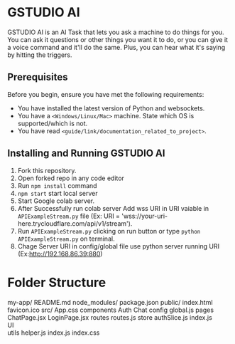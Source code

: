 # GSTUDIO AI

GSTUDIO AI is an AI Task that lets you ask a machine to do things for you. You can ask it questions or other things you want it to do, or you can give it a voice command and it'll do the same. Plus, you can hear what it's saying by hitting the triggers.

## Prerequisites

Before you begin, ensure you have met the following requirements:

<!--- These are just example requirements. Add, duplicate or remove as required --->

- You have installed the latest version of Python and websockets.
- You have a `<Windows/Linux/Mac>` machine. State which OS is supported/which is not.
- You have read `<guide/link/documentation_related_to_project>`.

## Installing and Running GSTUDIO AI

1. Fork this repository.
2. Open forked repo in any code editor
3. Run `npm install` command
4. `npm start` start local server
5. Start Google colab server.
6. After Successfully run colab server Add wss URI in URI vaiable in `APIExampleStream.py` file (Ex: URI = 'wss://your-uri-here.trycloudflare.com/api/v1/stream').
7. Run `APIExampleStream.py` clicking on run button or type `python    APIExampleStream.py` on terminal.
8. Chage Server URI in config/global file use python server running URI (Ex:http://192.168.86.39:880)


# Folder Structure

my-app/
  README.md
  node_modules/
  package.json
  public/
    index.html
    favicon.ico
  src/
    App.css
    components
      Auth
      Chat
    config
      global.js
    pages
      ChatPage.jsx
      LoginPage.jsx
    routes
      routes.js
    store
      authSlice.js
      index.js    
    UI  
    utils
      helper.js
    index.js
    index.css    
